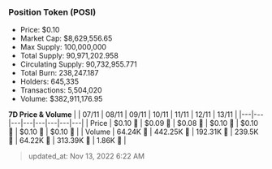 
  ### Position Token (POSI)
  - Price: $0.10
  - Market Cap: $8,629,556.65
  - Max Supply: 100,000,000
  - Total Supply: 90,971,202.958
  - Circulating Supply: 90,732,955.771
  - Total Burn: 238,247.187
  - Holders: 645,335
  - Transactions: 5,504,020
  - Volume: $382,911,176.95

  **7D Price & Volume**
  | | 07&#x2F;11 | 08&#x2F;11 | 09&#x2F;11 | 10&#x2F;11 | 11&#x2F;11 | 12&#x2F;11 | 13&#x2F;11 |
  |---|---|---|---|---|---|---|---|
  | Price | $0.10 🔻 | $0.09 🔻 | $0.08 🔻 | $0.10 🚀 | $0.10 🔻 | $0.10 🔻 | $0.10 🔻 |
  | Volume | 64.24K 🚀 | 442.25K 🚀 | 192.31K 🔻 | 239.5K 🚀 | 64.22K 🔻 | 313.39K 🚀 | 1.86K 🔻 |

  > updated_at: Nov 13, 2022 6:22 AM

